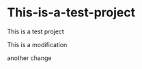 This-is-a-test-project
======================

This is a test project 

This is a modification

another change 